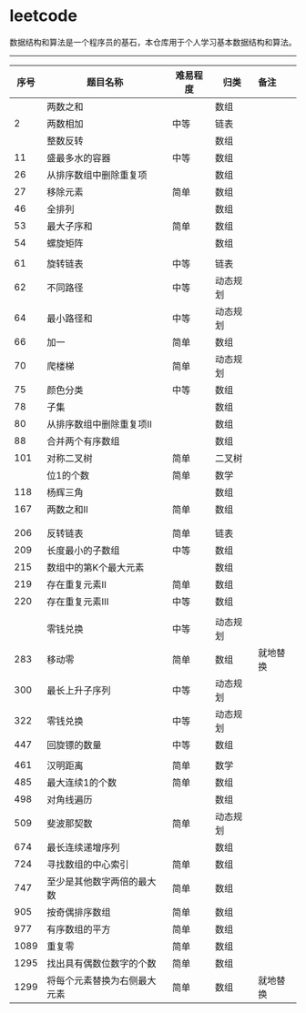 # leetcode

数据结构和算法是一个程序员的基石，本仓库用于个人学习基本数据结构和算法。

---

| 序号 | 题目名称                     | 难易程度 | 归类     | 备注     |
| ---- | ---------------------------- | -------- | -------- | :------- |
|      | 两数之和                     |          | 数组     |          |
| 2    | 两数相加                     | 中等     | 链表     |          |
|      | 整数反转                     |          | 数组     |          |
| 11   | 盛最多水的容器               | 中等     | 数组     |          |
| 26   | 从排序数组中删除重复项       |          | 数组     |          |
| 27   | 移除元素                     | 简单     | 数组     |          |
| 46   | 全排列                       |          | 数组     |          |
| 53   | 最大子序和                   | 简单     | 数组     |          |
| 54   | 螺旋矩阵                     |          | 数组     |          |
|      |                              |          |          |          |
| 61   | 旋转链表                     | 中等     | 链表     |          |
| 62   | 不同路径                     | 中等     | 动态规划 |          |
| 64   | 最小路径和                   | 中等     | 动态规划 |          |
| 66   | 加一                         | 简单     | 数组     |          |
| 70   | 爬楼梯                       | 简单     | 动态规划 |          |
| 75   | 颜色分类                     | 中等     | 数组     |          |
| 78   | 子集                         |          | 数组     |          |
| 80   | 从排序数组中删除重复项II     |          | 数组     |          |
| 88   | 合并两个有序数组             |          | 数组     |          |
| 101  | 对称二叉树                   | 简单     | 二叉树   |          |
|      | 位1的个数                    | 简单     | 数学     |          |
| 118  | 杨辉三角                     |          | 数组     |          |
| 167  | 两数之和II                   | 简单     | 数组     |          |
|      |                              |          |          |          |
|      |                              |          |          |          |
| 206  | 反转链表                     | 简单     | 链表     |          |
| 209  | 长度最小的子数组             | 中等     | 数组     |          |
| 215  | 数组中的第K个最大元素        |          | 数组     |          |
| 219  | 存在重复元素II               | 简单     | 数组     |          |
| 220  | 存在重复元素III              | 中等     | 数组     |          |
|      |                              |          |          |          |
|      | 零钱兑换                     | 中等     | 动态规划 |          |
| 283  | 移动零                       | 简单     | 数组     | 就地替换 |
| 300  | 最长上升子序列               | 中等     | 动态规划 |          |
| 322  | 零钱兑换                     | 中等     | 动态规划 |          |
| 447  | 回旋镖的数量                 | 中等     | 数组     |          |
|      |                              |          |          |          |
| 461  | 汉明距离                     | 简单     | 数学     |          |
| 485  | 最大连续1的个数              | 简单     | 数组     |          |
| 498  | 对角线遍历                   |          | 数组     |          |
| 509  | 斐波那契数                   | 简单     | 动态规划 |          |
| 674  | 最长连续递增序列             |          | 数组     |          |
| 724  | 寻找数组的中心索引           | 简单     | 数组     |          |
| 747  | 至少是其他数字两倍的最大数   | 简单     | 数组     |          |
| 905  | 按奇偶排序数组               | 简单     | 数组     |          |
| 977  | 有序数组的平方               | 简单     | 数组     |          |
| 1089 | 重复零                       | 简单     | 数组     |          |
| 1295 | 找出具有偶数位数字的个数     | 简单     | 数组     |          |
| 1299 | 将每个元素替换为右侧最大元素 | 简单     | 数组     | 就地替换 |

